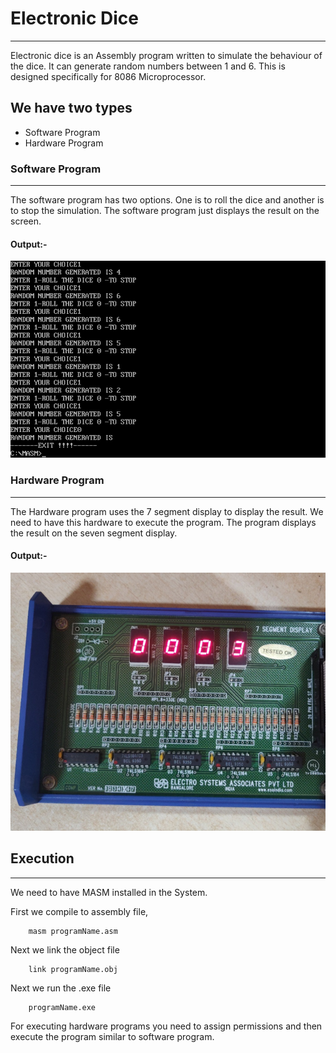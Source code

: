 # Electronic Dice
****

Electronic dice is an Assembly program written to simulate the behaviour of the dice. It can generate random numbers between 1 and 6. This is designed specifically for 8086 Microprocessor.

## We have two types

  - Software Program
  - Hardware Program


### Software Program
****
The software program has two options. One is to roll the dice and another is to stop the simulation. The software program just displays the result on the screen. 

#### Output:-
![software Output](https://github.com/akashjain04/Electronic-Dice/blob/master/SoftwareOutput.png?raw=true)


### Hardware Program
****
The Hardware program uses the 7 segment display to display the result. We need to have this hardware to execute the program. The program displays the result on the seven segment display.

#### Output:-

![Hardware Output](https://github.com/akashjain04/Electronic-Dice/blob/master/HardwareOutput.png?raw=true)

## Execution
****
We need to have MASM installed in the System.

First we compile to assembly file,
```
    masm programName.asm
```
Next we link the object file
```
    link programName.obj
```
Next we run the .exe file
```
    programName.exe
```

For executing hardware programs you need to assign permissions and then execute the program similar to software program.



